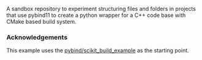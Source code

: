 A sandbox repository to experiment structuring files and folders in projects that use pybind11 to create a python wrapper for a C++ code base with CMake based build system.


### Acknowledgements
This example uses the [pybind/scikit_build_example](https://github.com/pybind/scikit_build_example) as the starting point.
